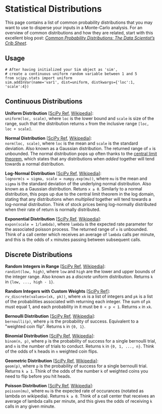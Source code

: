 # Statistical Distributions

This page contains a list of common probability distributions that you may want to use to disperse your inputs in a Monte-Carlo analysis. For an overview of common distributions and how they are related, start with this excellent blog post: *[Common Probability Distributions: The Data Scientist’s Crib Sheet](https://medium.com/@srowen/common-probability-distributions-347e6b945ce4)*. 

## Usage

    # After having initialized your Sim object as 'sim',
    # create a continuous uniform random variable between 1 and 5
    from scipy.stats import uniform
    sim.addInVar(name='var1', dist=uniform, distkwargs={'loc':1, 'scale':4})


## Continuous Distributions

**Uniform Distribution** [[SciPy Ref](https://docs.scipy.org/doc/scipy/reference/generated/scipy.stats.uniform.html), [Wikipedia](https://en.wikipedia.org/wiki/Continuous_uniform_distribution)]:     
```uniform(loc, scale)```, where ```loc``` is the lower bound and ```scale``` is size of the range, such that the distribution returns ```x``` from the inclusive range ```[loc, loc + scale]```.

**Normal Distribution** [[SciPy Ref](https://docs.scipy.org/doc/scipy/reference/generated/scipy.stats.norm.html), [Wikipedia](https://en.wikipedia.org/wiki/Normal_distribution)]:     
```norm(loc, scale)```, where ```loc``` is the mean and ```scale``` is the standard deviation. Also known as a Gaussian distribution. The returned range of ```x``` is unbounded. The normal distribution pops up often thanks to the [central limit theorem](https://en.wikipedia.org/wiki/Central_limit_theorem), which states that any distributions when *added* together will tend towards a normal distribution.

**Log-Normal Distribution** [[SciPy Ref](https://docs.scipy.org/doc/scipy/reference/generated/scipy.stats.lognorm.html), [Wikipedia](https://en.wikipedia.org/wiki/Log-normal_distribution)]:     
```lognorm(s = sigma, scale = numpy.exp(mu))```, where ```mu``` is the mean and ```sigma``` is the standard deviation of the underlying normal distribution. Also known as a Gaussian distribution. Retuns ```x ≥ 0```. Similarly to a normal distribution, this pops up due to the central limit theorem in the log domain, stating that any distributions when *multiplied* together will tend towards a log-normal distribution. Think of stock prices being log-normally distributed when their rate of return is normally distributed.

**Exponential Distribution** [[SciPy Ref](https://docs.scipy.org/doc/scipy/reference/generated/scipy.stats.expon.html), [Wikipedia](https://en.wikipedia.org/wiki/Exponential_distribution)]:     
```expon(scale = 1/lambda)```, where ```lambda``` is the expected rate parameter for the associated poisson process. The returned range of ```x``` is unbounded. Think of a call center which receives an average of ```lambda``` calls per minute, and this is the odds of ```x``` minutes passing between subsequent calls.

## Discrete Distributions

**Random Integers in Range** [[SciPy Ref](https://docs.scipy.org/doc/scipy/reference/generated/scipy.stats.randint.html), [Wikipedia](https://en.wikipedia.org/wiki/Discrete_uniform_distribution)]:     
```randint(low, high)```, where ```low``` and ```high``` are the lower and upper bounds of the integer range. Also known as a *discrete* uniform distribution. Returns ```k``` in ```{low, ..., high - 1}```.

**Random Integers with Custom Weights** [[SciPy Ref](https://docs.scipy.org/doc/scipy/reference/generated/scipy.stats.rv_discrete.html)]:    
```rv_discrete(values=(xk, pk))```, where ```xk``` is a list of integers and ```pk``` is a list of the probabilities associated with returning each integer. The sum of ```pk``` must equal 1, and each probability in it must be ```0 < p < 1```. Returns ```x``` in ```xk```.

**Bernoulli Distribution** [[SciPy Ref](https://docs.scipy.org/doc/scipy/reference/generated/scipy.stats.bernoulli.html), [Wikipedia](https://en.wikipedia.org/wiki/Bernoulli_distribution)]:     
```bernoulli(p)```, where ```p``` is the probability of success. Equivalent to a "weighted coin flip". Returns ```k``` in ```{0, 1}```.

**Binomial Distribution** [[SciPy Ref](https://docs.scipy.org/doc/scipy/reference/generated/scipy.stats.binom.html), [Wikipedia](https://en.wikipedia.org/wiki/Binomial_distribution)]:     
```binom(n, p)```, where ```p``` is the probability of success for a single bernoulli trial, and ```n``` is the number of trials to conduct. Returns ```k``` in ```{0, 1, ..., n}```. Think of the odds of ```k``` heads in ```n``` weighted coin flips.

**Geometric Distribution** [[SciPy Ref](https://docs.scipy.org/doc/scipy/reference/generated/scipy.stats.geom.html), [Wikipedia](https://en.wikipedia.org/wiki/Geometric_distribution)]:     
```geom(p)```, where ```p``` is the probability of success for a single bernoulli trial. Returns ```k ≥ 1```. Think of the odds of the number ```k``` of weighted coins you need to flip before you hit heads.

**Poisson Distribution** [[SciPy Ref](https://docs.scipy.org/doc/scipy/reference/generated/scipy.stats.poisson.html), [Wikipedia](https://en.wikipedia.org/wiki/Poisson_distribution)]:     
```poisson(mu)```, where ```mu``` is the expected rate of occurances (notated as lambda on wikipedia). Returns ```k ≥ 0```. Think of a call center that receives an average of lambda calls per minute, and this gives the odds of receiving ```k``` calls in any given minute.  
